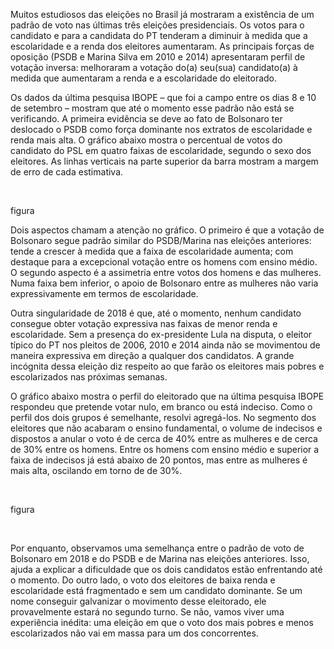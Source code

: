 

Muitos estudiosos das eleições no Brasil já mostraram a existência de um padrão
de voto nas últimas três eleições presidenciais. Os votos para o candidato e
para a candidata do PT tenderam a diminuir à medida que a escolaridade e a renda
dos eleitores aumentaram. As principais forças de oposição (PSDB e Marina Silva
em 2010 e 2014) apresentaram perfil de votação inversa: melhoraram a votação
do(a) seu(sua) candidato(a) à medida que aumentaram a renda e a escolaridade do
eleitorado.

Os dados da última pesquisa IBOPE – que foi a campo entre os dias 8 e 10 de
setembro – mostram que até o momento esse padrão não está se verificando. A
primeira evidência se deve ao fato de Bolsonaro ter deslocado o PSDB como força
dominante nos extratos de escolaridade e renda mais alta. O gráfico abaixo
mostra o percentual de votos do candidato do PSL em quatro faixas de
escolaridade, segundo o sexo dos eleitores. As linhas verticais na parte
superior da barra mostram a margem de erro de cada estimativa.

 

figura

Dois aspectos chamam a atenção no gráfico. O primeiro é que a votação de
Bolsonaro segue padrão similar do PSDB/Marina nas eleições anteriores: tende a
crescer à medida que a faixa de escolaridade aumenta; com destaque para a
excepcional votação entre os homens com ensino médio. O segundo aspecto é a
assimetria entre votos dos homens e das mulheres. Numa faixa bem inferior, o
apoio de Bolsonaro entre as mulheres não varia expressivamente em termos de
escolaridade.

Outra singularidade de 2018 é que, até o momento, nenhum candidato consegue
obter votação expressiva nas faixas de menor renda e escolaridade. Sem a
presença do ex-presidente Lula na disputa, o eleitor típico do PT nos pleitos de
2006, 2010 e 2014 ainda não se movimentou de maneira expressiva em direção a
qualquer dos candidatos. A grande incógnita dessa eleição diz respeito ao que
farão os eleitores mais pobres e escolarizados nas próximas semanas.

O gráfico abaixo mostra o perfil do eleitorado que na última pesquisa IBOPE
respondeu que pretende votar nulo, em branco ou está indeciso. Como o perfil dos
dois grupos é semelhante, resolvi agregá-los. No segmento dos eleitores que não
acabaram o ensino fundamental, o volume de indecisos e dispostos a anular o voto
é de cerca de 40% entre as mulheres e de cerca de 30% entre os homens. Entre os
homens com ensino médio e superior a faixa de indecisos já está abaixo de 20
pontos, mas entre as mulheres é mais alta, oscilando em torno de de 30%.

 

figura

 

Por enquanto, observamos uma semelhança entre o padrão de voto de Bolsonaro em
2018 e do PSDB e de Marina nas eleições anteriores. Isso, ajuda a explicar a
dificuldade que os dois candidatos estão enfrentando até o momento. Do outro
lado, o voto dos eleitores de baixa renda e escolaridade está fragmentado e sem
um candidato dominante. Se um nome conseguir galvanizar o movimento desse
eleitorado, ele provavelmente estará no segundo turno. Se não, vamos viver uma
experiência inédita: uma eleição em que o voto dos mais pobres e menos
escolarizados não vai em massa para um dos concorrentes.
